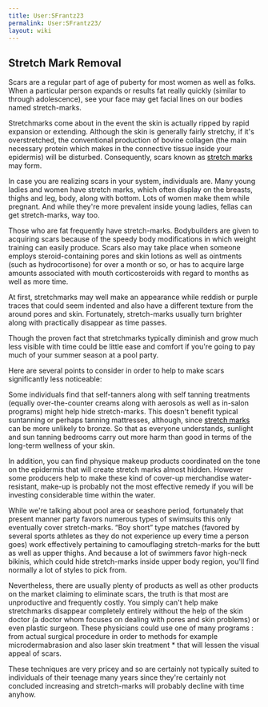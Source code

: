 ```yaml
---
title: User:SFrantz23
permalink: User:SFrantz23/
layout: wiki
---
```


Stretch Mark Removal
--------------------

Scars are a regular part of age of puberty for most women as well as
folks. When a particular person expands or results fat really quickly
(similar to through adolescence), see your face may get facial lines on
our bodies named stretch-marks.

Stretchmarks come about in the event the skin is actually ripped by
rapid expansion or extending. Although the skin is generally fairly
stretchy, if it's overstretched, the conventional production of bovine
collagen (the main necessary protein which makes in the connective
tissue inside your epidermis) will be disturbed. Consequently, scars
known as
<span class="plainlinks">[<span style="color:black;font-weight:normal;text-decoration:none!important;background:none!important; text-decoration:none;/*CITATION*//*0L1CNUSE93*/">stretch
marks</span>](http://xstretchmarks.com)</span> may form.

In case you are realizing scars in your system, individuals are. Many
young ladies and women have stretch marks, which often display on the
breasts, thighs and leg, body, along with bottom. Lots of women make
them while pregnant. And while they're more prevalent inside young
ladies, fellas can get stretch-marks, way too.

Those who are fat frequently have stretch-marks. Bodybuilders are given
to acquiring scars because of the speedy body modifications in which
weight training can easily produce. Scars also may take place when
someone employs steroid-containing pores and skin lotions as well as
ointments (such as hydrocortisone) for over a month or so, or has to
acquire large amounts associated with mouth corticosteroids with regard
to months as well as more time.

At first, stretchmarks may well make an appearance while reddish or
purple traces that could seem indented and also have a different texture
from the around pores and skin. Fortunately, stretch-marks usually turn
brighter along with practically disappear as time passes.

Though the proven fact that stretchmarks typically diminish and grow
much less visible with time could be little ease and comfort if you're
going to pay much of your summer season at a pool party.

Here are several points to consider in order to help to make scars
significantly less noticeable:

Some individuals find that self-tanners along with self tanning
treatments (equally over-the-counter creams along with aerosols as well
as in-salon programs) might help hide stretch-marks. This doesn't
benefit typical suntanning or perhaps tanning mattresses, although,
since
<span class="plainlinks">[<span style="color:black;font-weight:normal;text-decoration:none!important;background:none!important; text-decoration:none;/*CITATION*//*8HPYIE3APA*/">stretch
marks</span>](http://xstretchmarks.com)</span> can be more unlikely to
bronze. So that as everyone understands, sunlight and sun tanning
bedrooms carry out more harm than good in terms of the long-term
wellness of your skin.

In addition, you can find physique makeup products coordinated on the
tone on the epidermis that will create stretch marks almost hidden.
However some producers help to make these kind of cover-up merchandise
water-resistant, make-up is probably not the most effective remedy if
you will be investing considerable time within the water.

While we're talking about pool area or seashore period, fortunately that
present manner party favors numerous types of swimsuits this only
eventually cover stretch-marks. “Boy short” type matches (favored by
several sports athletes as they do not experience up every time a person
goes) work effectively pertaining to camouflaging stretch-marks for the
butt as well as upper thighs. And because a lot of swimmers favor
high-neck bikinis, which could hide stretch-marks inside upper body
region, you'll find normally a lot of styles to pick from.

Nevertheless, there are usually plenty of products as well as other
products on the market claiming to eliminate scars, the truth is that
most are unproductive and frequently costly. You simply can't help make
stretchmarks disappear completely entirely without the help of the skin
doctor (a doctor whom focuses on dealing with pores and skin problems)
or even plastic surgeon. These physicians could use one of many programs
: from actual surgical procedure in order to methods for example
microdermabrasion and also laser skin treatment \* that will lessen the
visual appeal of scars.

These techniques are very pricey and so are certainly not typically
suited to individuals of their teenage many years since they're
certainly not concluded increasing and stretch-marks will probably
decline with time anyhow.

